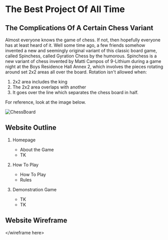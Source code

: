 # The Best Project Of All Time
## The Complications Of A Certain Chess Variant

Almost everyone knows the game of chess. If not, then hopefully everyone has at least heard of it. Well some time ago, a few friends somehow invented a new and seemingly original variant of this classic board game, called Spinchess, called Gyration Chess by the humorous. Spinchess is a new variant of chess invented by Matti Campos of 9-Lithium during a game night at the Boys Residence Hall Annex 2, which involves the pieces rotating around set 2x2 areas all over the board. Rotation isn't allowed when:
1. 2x2 area includes the king
2. The 2x2 area overlaps with another
3. It goes over the line which separates the chess board in half.

For reference, look at the image below.

![ChessBoard](https://user-images.githubusercontent.com/112594470/189010187-ece846cf-16e1-4aea-9e84-e43968b8e959.png)

## Website Outline

1. Homepage
   - About the Game
   -   TK
 
2. How To Play
   - How To Play
   - Rules

3. Demonstration Game
   - TK
   - TK

## Website Wireframe

</wireframe here>
